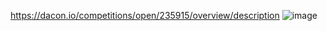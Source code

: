 https://dacon.io/competitions/open/235915/overview/description
![image](https://user-images.githubusercontent.com/74644453/176990497-ed8b6d25-da40-4714-a32a-ed6dc337e6be.png)

